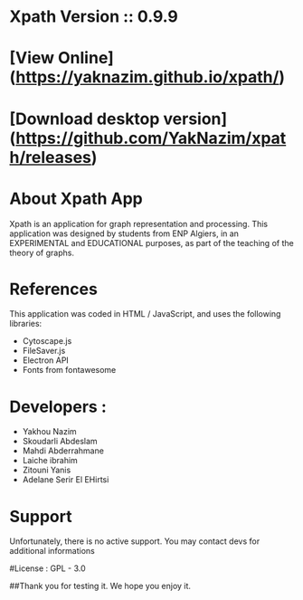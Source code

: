 # Xpath Version :: 0.9.9
# [View Online] (https://yaknazim.github.io/xpath/)
# [Download desktop version] (https://github.com/YakNazim/xpath/releases)


# About Xpath App

Xpath is an application for graph representation and processing.
This application was designed by students from ENP Algiers, in an EXPERIMENTAL and EDUCATIONAL purposes, as part of the teaching 
of the theory of graphs.

# References 
This application was coded in HTML / JavaScript, and uses the following libraries: 
* Cytoscape.js 
* FileSaver.js 
* Electron API
* Fonts from fontawesome

# Developers : 
* Yakhou Nazim 
* Skoudarli Abdeslam 
* Mahdi Abderrahmane 
* Laiche ibrahim
* Zitouni Yanis
* Adelane Serir El EHirtsi

# Support
Unfortunately, there is no active support. You may contact devs for additional informations

#License : 
GPL - 3.0

##Thank you for testing it. We hope you enjoy it.

